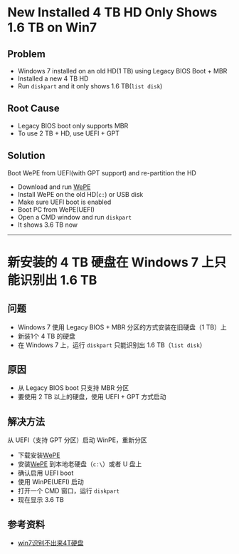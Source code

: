 # New Installed 4 TB HD Only Shows 1.6 TB on Win7

## Problem
* Windows 7 installed on an old HD(1 TB) using Legacy BIOS Boot + MBR
* Installed a new 4 TB HD
* Run `diskpart` and it only shows 1.6 TB(`list disk`)

## Root Cause
* Legacy BIOS boot only supports MBR
* To use 2 TB + HD, use UEFI + GPT

## Solution
Boot WePE from UEFI(with GPT support) and re-partition the HD

* Download and run [WePE](http://www.wepe.com.cn/)
* Install WePE on the old HD(`c:`) or USB disk
* Make sure UEFI boot is enabled
* Boot PC from WePE(UEFI)
* Open a CMD window and run `diskpart`
* It shows 3.6 TB now

--------------------

# 新安装的 4 TB 硬盘在 Windows 7 上只能识别出 1.6 TB

## 问题
* Windows 7 使用 Legacy BIOS + MBR 分区的方式安装在旧硬盘（1 TB）上
* 新装1个 4 TB 的硬盘
* 在 Windows 7 上，运行 `diskpart` 只能识别出 1.6 TB（`list disk`）

## 原因
* 从 Legacy BIOS boot 只支持 MBR 分区
* 要使用 2 TB 以上的硬盘，使用 UEFI + GPT 方式启动

## 解决方法
从 UEFI（支持 GPT 分区）启动 WinPE，重新分区

* 下载安装[WePE](http://www.wepe.com.cn/)
* 安装[WePE](http://www.wepe.com.cn/) 到本地老硬盘（`c:\`）或者 U 盘上
* 确认启用 UEFI boot
* 使用 WinPE(UEFI) 启动
* 打开一个 CMD 窗口，运行 `diskpart`
* 现在显示 3.6 TB

## 参考资料
* [win7识别不出来4T硬盘](https://tieba.baidu.com/p/4594948977?pn=2)

